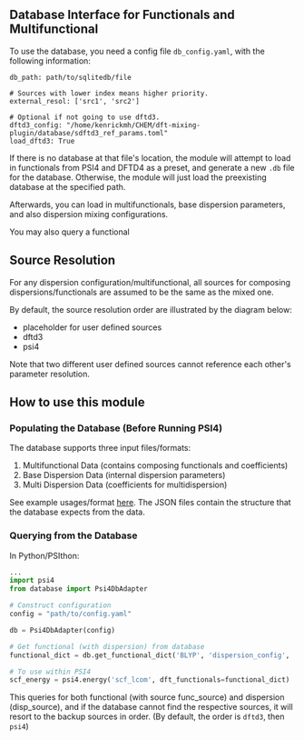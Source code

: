 Database Interface for Functionals and Multifunctional
---

To use the database, you need a config file `db_config.yaml`, with the following information:
```
db_path: path/to/sqlitedb/file

# Sources with lower index means higher priority.
external_resol: ['src1', 'src2']

# Optional if not going to use dftd3.
dftd3_config: "/home/kenrickmh/CHEM/dft-mixing-plugin/database/sdftd3_ref_params.toml"
load_dftd3: True
```

If there is no database at that file's location, the module will attempt to load in functionals from PSI4 and DFTD4 as a preset, and generate a new `.db` file for the database. Otherwise, the module
will just load the preexisting database at the specified path.

Afterwards, you can load in multifunctionals, base dispersion parameters, and also dispersion mixing configurations. 

You may also query a functional 


Source Resolution
---
For any dispersion configuration/multifunctional, all sources
for composing dispersions/functionals are assumed to be the same 
as the mixed one.

By default, the source resolution order are illustrated by the diagram below:
- placeholder for user defined sources
- dftd3
- psi4 

Note that two different user defined sources cannot reference each other's parameter resolution.


How to use this module
---

### Populating the Database (Before Running PSI4)
The database supports three input files/formats:
1. Multifunctional Data (contains composing functionals and coefficients)
2. Base Dispersion Data (internal dispersion parameters)
3. Multi Dispersion Data (coefficients for multidispersion)

See example usages/format [here](../example_usage). The JSON files contain the structure
that the database expects from the data.

### Querying from the Database

In Python/PSIthon:
```python
...
import psi4
from database import Psi4DbAdapter

# Construct configuration
config = "path/to/config.yaml"

db = Psi4DbAdapter(config)

# Get functional (with dispersion) from database
functional_dict = db.get_functional_dict('BLYP', 'dispersion_config', 'func_source', 'disp_source')

# To use within PSI4
scf_energy = psi4.energy('scf_lcom', dft_functionals=functional_dict)
```
This queries for both functional (with source func_source) and dispersion (disp_source), and if the database
cannot find the respective sources, it will resort to the backup sources in order.
(By default, the order is `dftd3`, then `psi4`)

